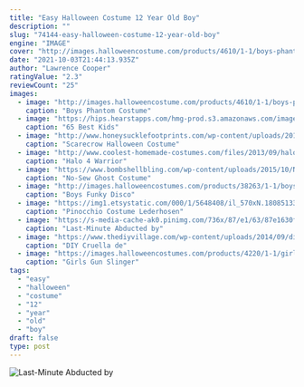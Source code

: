 ```yaml
---
title: "Easy Halloween Costume 12 Year Old Boy"
description: ""
slug: "74144-easy-halloween-costume-12-year-old-boy"
engine: "IMAGE"
cover: "http://images.halloweencostume.com/products/4610/1-1/boys-phantom-costume.jpg"
date: "2021-10-03T21:44:13.935Z"
author: "Lawrence Cooper"
ratingValue: "2.3"
reviewCount: "25"
images:
  - image: "http://images.halloweencostume.com/products/4610/1-1/boys-phantom-costume.jpg"
    caption: "Boys Phantom Costume"
  - image: "https://hips.hearstapps.com/hmg-prod.s3.amazonaws.com/images/halloween-costumes-for-kids-1565216331.png?crop=0.490xw:0.980xh;0.254xw,0.0130xh&resize=640:*"
    caption: "65 Best Kids"
  - image: "http://www.honeysucklefootprints.com/wp-content/uploads/2016/04/Halloween-001-3.jpg"
    caption: "Scarecrow Halloween Costume"
  - image: "http://www.coolest-homemade-costumes.com/files/2013/09/halo-4-warrior-for-9-year-old-boy-entirely-scratchbuilt-65591-533x800.jpg"
    caption: "Halo 4 Warrior"
  - image: "https://www.bombshellbling.com/wp-content/uploads/2015/10/No-Sew-Ghost-Poncho-Costume-1.jpg"
    caption: "No-Sew Ghost Costume"
  - image: "http://images.halloweencostumes.com/products/38263/1-1/boys-funky-disco-costume.jpg"
    caption: "Boys Funky Disco"
  - image: "https://img1.etsystatic.com/000/1/5648408/il_570xN.180851337.jpg"
    caption: "Pinocchio Costume Lederhosen"
  - image: "https://s-media-cache-ak0.pinimg.com/736x/87/e1/63/87e1630f307cd45e440e73a12905c792.jpg"
    caption: "Last-Minute Abducted by"
  - image: "https://www.thediyvillage.com/wp-content/uploads/2014/09/diy-baby-cruella-de-vil-costume.jpg"
    caption: "DIY Cruella de"
  - image: "https://images.halloweencostumes.com/products/4220/1-1/girls-gun-slinger-costume.jpg"
    caption: "Girls Gun Slinger"
tags:
  - "easy"
  - "halloween"
  - "costume"
  - "12"
  - "year"
  - "old"
  - "boy"
draft: false
type: post
---
```



![Last-Minute Abducted by](https://s-media-cache-ak0.pinimg.com/736x/87/e1/63/87e1630f307cd45e440e73a12905c792.jpg "Last-Minute Abducted by")


<!--inArticleAds-->

<!--galleryOne-->


<!--inArticleAds-->

<!--galleryTwo-->


<!--galleryThree-->

